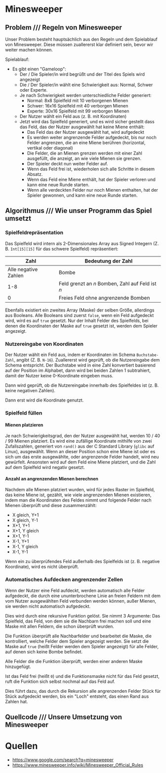 # Minesweeper

## Problem /// Regeln von Minesweeper

Unser Problem besteht hauptsächlich aus den Regeln und dem Spielablauf von Minesweeper. Diese müssen zuallererst klar definiert sein, bevor wir weiter machen können.

Spielablauf:

- Es gibt einen "Gameloop":
  - Der / Die Spieler/in wird begrüßt und der Titel des Spiels wird angezeigt
  - Die / Der Spieler/in wählt eine Schwierigkeit aus: Normal, Schwer oder Experte.
  - Je nach Schwierigkeit werden unterschiedliche Felder generiert:
    - Normal: 8x8 Spielfeld mit 10 verborgenen Mienen
    - Schwer: 16x16 Spielfeld mit 40 verborgen Mienen
    - Experte: 30x16 Spielfeld mit 99 verborgen Mienen
  - Der Nutzer wählt ein Feld aus (z. B. mit Koordinaten)
  - Jetzt wird das Spielfeld generiert, und es wird sicher gestellt dass das Feld, das der Nutzer ausgewählt hat keine Miene enthält:
    - Das Feld das der Nutzer ausgewählt hat, wird aufgedeckt
    - Es werden weiter angrenzende Felder aufgedeckt, bis nur noch Felder angrenzen, die an eine Miene berühren (horizontal, vertikal oder diagonal)
    - Die Felder, die an Mienen grenzen werden mit einer Zahl ausgefüllt, die anzeigt, an wie viele Mienen sie grenzen.
    - Der Spieler deckt nun weiter Felder auf.
    - Wenn das Feld frei ist, wiederholen sich alle Schritte in diesem Absatz.
    - Wenn das Feld eine Miene enthält, hat der Spieler verloren und kann eine neue Runde starten.
    - Wenn alle verdeckten Felder nur noch Mienen enthalten, hat der Spieler gewonnen, und kann eine neue Runde starten.
    <!-- - Der Spieler kann nicht nur Felder aufdecken, sondern auch markieren, wenn er denkt, das es sich bei dem Feld um eine Miene handelt. Dies hat keinen Effekt auf das Spiel, sondern dient nur als Erinnerung für den Spieler. -->

## Algorithmus /// Wie unser Programm das Spiel umsetzt

### Spielfeldrepräsentation

Das Spielfeld wird intern als 2-Dimensionales Array aus Signed Integern (Z. B. `Int[15][15]` für das schwere Spielfeld) repräsentiert:

| Zahl                 | Bedeutung der Zahl                               |
| -------------------- | ------------------------------------------------ |
| Alle negative Zahlen | Bombe                                            |
| 1-8                  | Feld grenzt an _n_ Bomben, Zahl auf Feld ist _n_ |
| 0                    | Freies Feld ohne angrenzende Bomben              |

Ebenfalls existiert ein zweites Array (Maske) der selben Größe, allerdings aus Booleans. Alle Booleans sind zuerst `false`, wenn ein Feld aufgedeckt wird, wird es auf `true` gesetzt. Nur der Inhalt Felder des Spielfelds, bei denen die Koordinaten der Maske auf `true` gesetzt ist, werden dem Spieler angezeigt.

### Nutzereingabe von Koordinaten

Der Nutzer wählt ein Feld aus, indem er Koordinaten im Schema `Buchstabe-Zahl`, angibt (Z. B. `N-16`). Zuallererst wird geprüft, ob die Nutzereingabe dem Schema entspricht. Der Buchstabe wird in eine Zahl konvertiert basierend auf der Position im Alphabet, dann wird bei beiden Zahlen 1 subtrahiert, damit der Nutzer keine 0-Koordinate eingeben muss.

Dann wird geprüft, ob die Nutzereingabe innerhalb des Spielfeldes ist (z. B. keine negativen Zahlen).

Dann erst wird die Koordinate genutzt.

### Spielfeld füllen

#### Mienen platzieren

Je nach Schwierigkeitsgrad, den der Nutzer ausgewählt hat, werden 10 / 40 / 99 Mienen platziert. Es wird eine zufällige Koordinate mithilfe von zwei Zufallszahlen, generiert von `rand()` aus der C Standard Library (`glibc` auf Linux), ausgewählt. Wenn an dieser Position schon eine Miene ist oder es sich um das erste ausgewählte, oder angrenzende Felder handelt, wird neu gewürfelt. Ansonsten wird auf dem Feld eine Miene platziert, und die Zahl auf dem Spielfeld wird negativ gesetzt.

#### Anzahl an angrenzenden Mienen berechnen

Nachdem alle Mienen platziert wurden, wird für jedes Raster im Spielfeld, das keine Miene ist, gezählt, wie viele angrenzenden Mienen existieren, indem man die Koordinaten des Feldes nimmt und folgende Felder nach Mienen überprüft und diese zusammenzählt:

- X gleich, Y+1
- X gleich, Y-1
- X+1, Y+1
- X+1, Y gleich
- X+1, Y-1
- X-1, Y+1
- X-1, Y gleich
- X-1, Y-1

Wenn ein zu überprüfendes Feld außerhalb des Spielfelds ist (z. B. negative Koordinate), wird es nicht überprüft.

### Automatisches Aufdecken angrenzender Zellen

Wenn der Nutzer eine Feld aufdeckt, werden automatisch alle Felder aufgedeckt, die durch eine ununterbrochene Linie an freien Feldern mit dem vom Nutzer ausgewählten Feld verbunden werden können, außer Mienen, sie werden nicht automatisch aufgedeckt.

Dies wird durch eine rekursive Funktion gelöst. Sie nimmt 3 Argumente: Das Spielfeld, das Feld, von dem sie die Nachbarn frei machen soll und eine Maske mit allen Feldern, die schon überprüft wurden.

Die Funktion überprüft alle Nachbarfelder und bearbeitet die Maske, die kontrolliert, welche Felder dem Spieler angezeigt werden. Sie setzt die Maske auf `true` (heißt Felder werden dem Spieler angezeigt) für alle Felder, auf denen sich keine Bombe befindet.

Alle Felder die die Funktion überprüft, werden einer anderen Maske hinzugefügt.

Ist das Feld frei (heißt `0`) und die Funktionsmaske nicht für das Feld gesetzt, ruft die Funktion sich selbst nochmal auf das Feld auf.

Dies führt dazu, das durch die Rekursion alle angrenzenden Felder Stück für Stück aufgedeckt werden, bis ein "Loch" entsteht, das einen Rand aus Zahlen hat.

<!-- ### Felder "flaggen"

Für Flaggen, die der Spieler verteilen kann, gibt es eine Flaggen-Maske. Beim rendern werden geflaggte Felder durch ein F markiert.

-->

## Quellcode /// Unsere Umsetzung von Minesweeper

# Quellen

- https://www.google.com/search?q=minesweeper
- https://www.minesweeper.info/wiki/Minesweeper_Official_Rules
